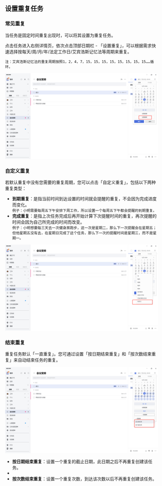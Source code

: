 ## 设置重复任务

### 常见重复

当任务是固定时间重复出现时，可以将其设置为重复任务。

点击任务进入右侧详情页，依次点击顶部日期栏 - 「设置重复」，可以根据需求快速选择按每天/周/月/年/法定工作日/艾宾浩斯记忆法等周期来重复。

`注：艾宾浩斯记忆法的重复周期按照1，2，4，7，15，15，15，15，15，15，15，15……循环。`

![images11](../../images/pc/11.png)

### 自定义重复

若默认重复中没有您需要的重复周期，您可以点击「自定义重复」，包括以下两种重复类型：

* **到期重复**：是指当前时间到达设置的时间就会提醒的重复，不会因为完成进度而变化。
  <br>`例子：小明需要每周五下午安排下周工作，所以设置一个每周五下午都会提醒的到期重复。`
* **完成重复**：是指上次任务完成后再开始计算下次提醒时间的重复，再次提醒的时间会因为自己所完成的时间而改变。
  <br>`例子：小明想要每三天去一次健身房跑步，这一次是星期二，那么下一次提醒会在星期五；但他星期五没有去，在星期日完成了这个任务，那么下一次的提醒时间是星期三，而不是星期一。`

![images12](../../images/pc/12.png)

### 结束重复

重复任务默认「一直重复」。您可通过设置「按日期结束重复」和「按次数结束重复」来自动结束任务的重复。

![images13](../../images/pc/13.png)

* **按日期结束重复**：设置一个重复的截止日期，此日期之后不再重复创建该任务。
* 
* **按次数结束重复**：设置一个重复次数，到达该次数以后不再重复创建该任务。





